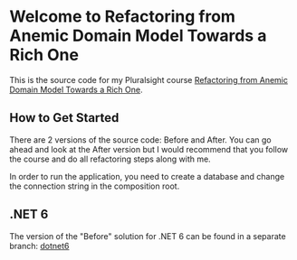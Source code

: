 Welcome to Refactoring from Anemic Domain Model Towards a Rich One
=====================

This is the source code for my Pluralsight course [Refactoring from Anemic Domain Model Towards a Rich One][L5].

How to Get Started
--------------

There are 2 versions of the source code: Before and After. You can go ahead and look at the After version but I would recommend that you follow the course and do all refactoring steps along with me.

In order to run the application, you need to create a database and change the connection string in the composition root.

.NET 6
--------------
The version of the "Before" solution for .NET 6 can be found in a separate branch: [dotnet6][L6]

[L2]: DBCreationScript.txt
[L3]: DddInPractice.UI/App.xaml.cs
[L1]: http://www.apache.org/licenses/LICENSE-2.0
[L4]: https://www.pluralsight.com/courses/domain-driven-design-in-practice
[L5]: http://www.pluralsight.com/courses/refactoring-anemic-domain-model
[L6]: https://github.com/vkhorikov/AnemicDomainModel/tree/dotnet6
